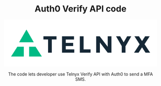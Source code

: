 <div align="center">

# Auth0 Verify API code

![Telnyx](https://github.com/team-telnyx/devrel/blob/main/assets/img/logo-dark.png?raw=true)

The code lets developer use Telnyx Verify API with Auth0 to send a MFA SMS.

</div>